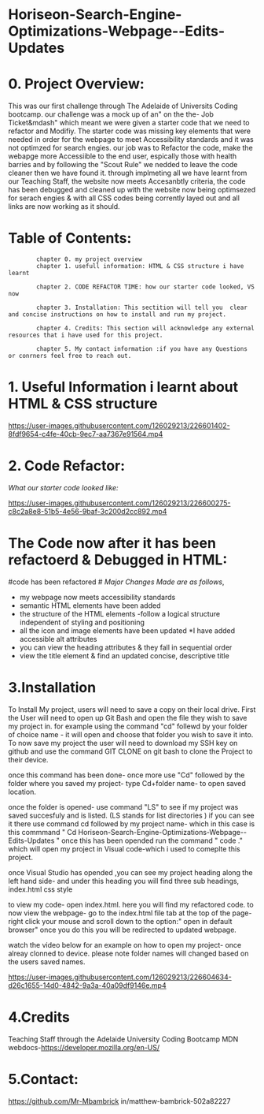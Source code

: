 # Horiseon-Search-Engine-Optimizations-Webpage--Edits-Updates

# 0. Project Overview: #

This was our first challenge through The Adelaide of Universits Coding bootcamp. our challenge was a mock up of an" on the the- Job Ticket&mdash" which meant we were given a starter code that we need to refactor and Modifiy. The starter code was missing key elements that were needed in order for the webpage to meet Accessibility standards and it was not optimzed for search engies. our job was to Refactor the code, make the webapge more Accessiible to the end user, espically those with health barries and by following the "Scout Rule" we nedded to leave the code cleaner then we have found it. through implmeting all we have learnt from our Teaching Staff, the website now meets Accesanbtly criteria, the code has been debugged and cleaned up with the website now being optimsezed for serach engies & with all CSS codes being corrently layed out and all links are now working as it should.  


# Table of Contents: #
            chapter 0. my project overview
            chapter 1. usefull information: HTML & CSS structure i have learnt 

            chapter 2. CODE REFACTOR TIME: how our starter code looked, VS now 

            chapter 3. Installation: This sectition will tell you  clear and concise instructions on how to install and run my project.

            chapter 4. Credits: This section will acknowledge any external resources that i have used for this project.

            chapter 5. My contact information :if you have any Questions or conrners feel free to reach out.

# 1. Useful Information i learnt about HTML & CSS structure #



https://user-images.githubusercontent.com/126029213/226601402-8fdf9654-c4fe-40cb-9ec7-aa7367e91564.mp4


# 2. Code Refactor: #
*What our starter code looked like:*
            

https://user-images.githubusercontent.com/126029213/226600275-c8c2a8e8-51b5-4e56-9baf-3c200d2cc892.mp4



# The Code now after it has been refactoerd & Debugged in HTML: # 



#code has been refactored #
*Major Changes Made are as follows*,
* my webpage now meets accessibility standards
* semantic HTML elements have been added 
* the structure of the HTML elements -follow a logical structure independent of styling and positioning
* all the icon and image elements have been updated 
*I have added accessible alt attributes
* you can view the heading attributes & they fall in sequential order
* view the title element & find an updated concise, descriptive title



 # 3.Installation #

To Install My project, users will need to save a copy on their local drive. First the User will need to open up Git Bash and open the file they wish to save my project in. for example using the command "cd" follewd by your folder of choice name - it will open and choose that folder you wish  to save it into.
To now save my project the user will need to download my SSH key on github and use the command GIT CLONE on git bash to clone the Project to their device. 

once this command has been done- once more use "Cd" followed by the folder where you saved my project- type Cd+folder name- to open saved location.

once the folder is opened- use command "LS" to see if my project was saved succesfuly and is listed. (LS stands for list directories )
if you can see it there use command cd followed by my project name- which in this case is this commmand " Cd Horiseon-Search-Engine-Optimizations-Webpage--Edits-Updates " 
once this has been opended run the command " code ." which will open my project in Visual code-which i used to comeplte this project.

once Visual Studio has opended ,you can see my project heading along the left hand side- and under this heading you will find three sub headings,
index.html 
css style 

to view my code- open index.html. here you will find my refactored code. to now view the webpage- go to the index.html file tab at the top of the page- right click your mouse and scroll down to the option:" open in default browser" once you do this you will be redirected to updated webpage. 

watch the video below for an example on how to open my project- once alreay clonned to device. please note folder names will changed based on the users saved names.

https://user-images.githubusercontent.com/126029213/226604634-d26c1655-14d0-4842-9a3a-40a09df9146e.mp4



 # 4.Credits #
Teaching Staff through the Adelaide University Coding Bootcamp
MDN webdocs-https://developer.mozilla.org/en-US/

# 5.Contact: #
https://github.com/Mr-Mbambrick
in/matthew-bambrick-502a82227

